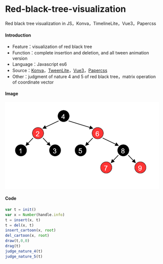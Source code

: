 # Red-black-tree-visualization
Red black tree visualization in JS，Konva，TimelineLite，Vue3，Papercss

#### Introduction
- Feature：visualization of red black tree
- Function：complete insertion and deletion, and all tween animation version
- Language：Javascript es6
- Source：[Konva](https://github.com/konvajs/konva)，[TweenLite](https://greensock.com/tweenlite/)，[Vue3](https://github.com/vuejs/vue-next)，[Papercss](https://github.com/papercss/papercss)
- Other：judgment of nature 4 and 5 of red black tree，matrix operation of coordinate vector

#### Image
<p><img src="https://github.com/akinokoika/Red-black-tree-visualization/blob/main/image/Save_as.png" width="500px"></img></p>

#### Code
```js
var t = init()
var x = Number(handle.info)
t = insert(x, t)
t = del(x, t)
insert_cartoon(x, root)
del_cartoon(x, root)
draw(t,0,0)
drag(t)
judge_nature_4(t)
judge_nature_5(t)
```
